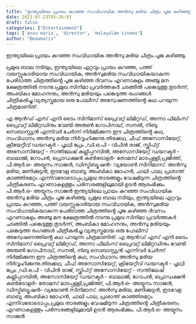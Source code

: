 ```yaml
---
title: "ഇന്ത്യയിലെ പ്രായം കുറഞ്ഞ സംവിധായിക അൻസു മരിയ ചിത്രം പൂജ കഴിഞ്ഞു"
date: 2023-07-23T05:26:01
draft: false
categories: ["Entertainment"]
tags: ['ansu maria', 'director', 'malayalam cinema']
author: "Beaumaris"
---
```


ഇന്ത്യയിലെ പ്രായം കുറഞ്ഞ സംവിധായിക അൻസു മരിയ ചിത്രം പൂജ കഴിഞ്ഞു.

പ്രമുഖ ബാല നടിയും, ഇന്ത്യയിലെ ഏറ്റവും പ്രായം കുറഞ്ഞ, പത്ത് വയസ്സുകാരിയായ സംവിധായിക, അൻസുമരിയ സംവിധായികയാകുന്ന പേരിടാത്ത ചിത്രത്തിൻ്റെ പൂജ കഴിഞ്ഞ ദിവസം എറണാകുളം അഞ്ചു മന ക്ഷേത്രത്തിൽ നടന്നു.പ്രമുഖ സിനിമാ പ്രവർത്തകർ ചടങ്ങിൽ പങ്കെടുത്തു.തുടർന്ന്, അംബികാ മോഹനനും, അൻസു മരിയയും പങ്കെടുത്ത രംഗങ്ങൾ ചിത്രീകരിച്ചു.വ്യത്യസ്തമായ ഒരു പോലീസ് അന്വേഷണത്തിൻ്റെ കഥ പറയുന്ന ചിത്രമാണിത്.

എ ആൻഡ് എസ് എനി ടൈം സിനിമാസ് പ്രൈവറ്റ് ലിമിറ്റഡ്‌, അന്നാ ഫിലിംസ് പ്രൈവറ്റ് ലിമിറ്റഡിനും വേണ്ടി അരുൺ ഗോപിനാഥ്, സനൽ, നിബു സെബാസ്റ്റ്യൻ എന്നിവർ ചേർന്ന് നിർമ്മിക്കുന്ന ഈ ചിത്രത്തിൻ്റെ കഥ, സംവിധാനം അൻസു മരിയ നിർവ്വഹിക്കുന്നു.തിരക്കഥ, ചീഫ് അസോസിയേറ്റ്, ക്രീയേറ്റീവ് ഡയറക്ടർ - പൃഥ്വി പ്രേം ,ഡി.ഒ.പി - വിപിൻ രാജ്, സ്ക്രിപ്റ്റ് അസോസിയേറ്റ് - സന്തിലേഷ് കല്ലിപ്പറമ്പിൽ, അസോസിയേറ്റ് ഡയറക്ടർ - ബാലാജി, ഗോപൻ, പ്രൊഡക്ഷൻ കൺട്രോളർ- തോമസ് മാടപ്പള്ളി,പ്രജിത്ത്, പി.ആർ.ഒ- അയ്മനം സാജൻ, ഡിസ്ട്രിബ്യൂഷൻ- വ്യയോൺ സിനിമാസ്. അൻസു മരിയ, മണിക്കുട്ടൻ, ഇടവേള ബാബു, അംബികാ മോഹൻ, ചാലി പാല, പ്രശാന്ത് കാഞ്ഞിരമറ്റം എന്നിവരോടൊപ്പം,പ്രമുഖ താരങ്ങളും വേഷമിടുന്ന ചിത്രത്തിൻ്റെ ചിത്രീകരണം എറണാകുളത്തും പരിസരങ്ങളിലുമായി ഉടൻ ആരംഭിക്കും.
പി.ആർ.ഒ- അയ്മനം സാജൻ
ഇന്ത്യയിലെ പ്രായം കുറഞ്ഞ സംവിധായിക അൻസു മരിയ ചിത്രം പൂജ കഴിഞ്ഞു. പ്രമുഖ ബാല നടിയും, ഇന്ത്യയിലെ ഏറ്റവും പ്രായം കുറഞ്ഞ, പത്ത് വയസ്സുകാരിയായ സംവിധായിക, അൻസുമരിയ സംവിധായികയാകുന്ന പേരിടാത്ത ചിത്രത്തിൻ്റെ പൂജ കഴിഞ്ഞ ദിവസം എറണാകുളം അഞ്ചു മന ക്ഷേത്രത്തിൽ നടന്നു.പ്രമുഖ സിനിമാ പ്രവർത്തകർ ചടങ്ങിൽ പങ്കെടുത്തു.തുടർന്ന്, അംബികാ മോഹനനും, അൻസു മരിയയും പങ്കെടുത്ത രംഗങ്ങൾ ചിത്രീകരിച്ചു.വ്യത്യസ്തമായ ഒരു പോലീസ് അന്വേഷണത്തിൻ്റെ കഥ പറയുന്ന ചിത്രമാണിത്. എ ആൻഡ് എസ് എനി ടൈം സിനിമാസ് പ്രൈവറ്റ് ലിമിറ്റഡ്‌, അന്നാ ഫിലിംസ് പ്രൈവറ്റ് ലിമിറ്റഡിനും വേണ്ടി അരുൺ ഗോപിനാഥ്, സനൽ, നിബു സെബാസ്റ്റ്യൻ എന്നിവർ ചേർന്ന് നിർമ്മിക്കുന്ന ഈ ചിത്രത്തിൻ്റെ കഥ, സംവിധാനം അൻസു മരിയ നിർവ്വഹിക്കുന്നു.തിരക്കഥ, ചീഫ് അസോസിയേറ്റ്, ക്രീയേറ്റീവ് ഡയറക്ടർ - പൃഥ്വി പ്രേം ,ഡി.ഒ.പി - വിപിൻ രാജ്, സ്ക്രിപ്റ്റ് അസോസിയേറ്റ് - സന്തിലേഷ് കല്ലിപ്പറമ്പിൽ, അസോസിയേറ്റ് ഡയറക്ടർ - ബാലാജി, ഗോപൻ, പ്രൊഡക്ഷൻ കൺട്രോളർ- തോമസ് മാടപ്പള്ളി,പ്രജിത്ത്, പി.ആർ.ഒ- അയ്മനം സാജൻ, ഡിസ്ട്രിബ്യൂഷൻ- വ്യയോൺ സിനിമാസ്. അൻസു മരിയ, മണിക്കുട്ടൻ, ഇടവേള ബാബു, അംബികാ മോഹൻ, ചാലി പാല, പ്രശാന്ത് കാഞ്ഞിരമറ്റം എന്നിവരോടൊപ്പം,പ്രമുഖ താരങ്ങളും വേഷമിടുന്ന ചിത്രത്തിൻ്റെ ചിത്രീകരണം എറണാകുളത്തും പരിസരങ്ങളിലുമായി ഉടൻ ആരംഭിക്കും. പി.ആർ.ഒ- അയ്മനം സാജൻ
